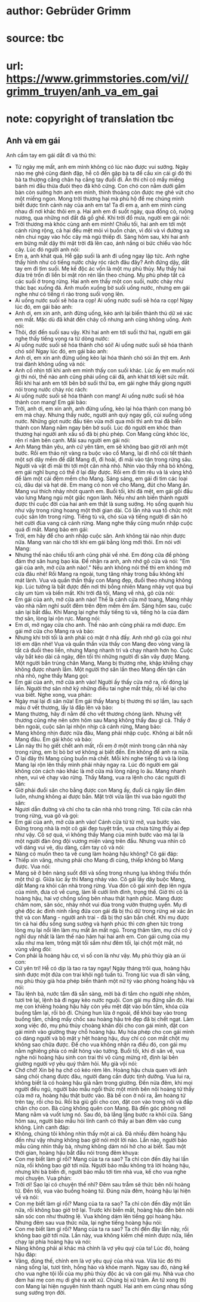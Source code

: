 # author: Gebrüder Grimm
# source: tbc
# url: https://www.grimmstories.com/vi//grimm_truyen/anh_va_em_gai
# note: copyright of translation tbc

## Anh và em gái 

Anh cầm tay em gái dắt đi và thủ thỉ:
- Từ ngày mẹ mất, anh em mình không có lúc nào được vui sướng. Ngày nào
mẹ ghẻ cũng đánh đập, hễ cô đến gặp bà ta để cầu xin cái gì đó thì bà ta
thượng cẳng chân hạ cẳng tay đuổi đi. Ăn thì chỉ có mấy miếng bánh mì
đầu thừa đuôi thẹo đã khô cứng. Con chó con nằm dưới gầm bàn còn sướng
hơn anh em mình, thỉnh thoảng còn được mẹ ghẻ vứt cho một miếng ngon.
Mong trời thương hại mà phù hộ để mẹ chúng mình biết được tình cảnh này
của anh em ta! Ta đi em ạ, anh em mình cùng nhau đi nơi khác thôi em ạ.
Hai anh em đi suốt ngày, qua đồng cỏ, ruộng nương, qua những nơi đất đá
gồ ghề. Khi trời đổ mưa, người em gái nói:
- Trời thương mà khóc cùng anh em mình!
Chiều tối, hai anh em tới một cánh rừng rộng, cả hai đều mệt mỏi vì buồn
chán, vì đói và vì đường xa nên chui ngay vào hốc cây mà ngủ thiếp đi.
Sáng hôm sau, khi hai anh em bừng mắt dậy thì mặt trời đã lên cao, ánh
nắng oi bức chiếu vào hốc cây. Lúc đó người anh nói:
- Em ạ, anh khát quá. Hễ gặp suối là anh đi uống ngay lập tức. Anh nghe
thấy hình như có tiếng nước chảy róc rách đâu đây?
Anh đứng dậy, dắt tay em đi tìm suối. Mẹ kế độc ác vốn là một mụ phù
thủy. Mụ thấy hai đứa trẻ trốn đi liền bí mật rón rén lần theo chúng. Mụ
phù phép tất cả các suối ở trong rừng.
Hai anh em thấy một con suối, nước chảy như thác bạc xuống đá. Anh muốn
xuống bờ suối uống nước, nhưng em gái nghe như có tiếng rì rào trong
suối vọng lên.
- Ai uống nước suối sẽ hóa ra cọp! Ai uống nước suối sẽ hóa ra cọp!
Ngay lúc đó, em gái bảo anh:
- Anh ơi, em xin anh, anh đừng uống, kẻo anh lại biến thành thú dữ xé
xác em mất.
Mặc dù đã khát đến cháy cổ nhưng anh cũng không uống. Anh nói:
- Thôi, đợi đến suối sau vậy.
Khi hai anh em tới suối thứ hai, người em gái nghe thấy tiếng vọng ra từ
dòng nước:
- Ai uống nước suối sẽ hóa thành chó sói! Ai uống nước suối sẽ hóa thành
chó sói!
Ngay lúc đó, em gái bảo anh:
- Anh ơi, em xin anh đừng uống kẻo lại hóa thành chó sói ăn thịt em.
Anh trai đành không uống và nói:
- Anh cố nhịn tới khi anh em mình thấy con suối khác. Lúc ấy em muốn nói
gì thì nói, thế nào anh cũng phải uống cái đã, anh khát tới kiệt sức
mất.
Rồi khi hai anh em tới bên bờ suối thứ ba, em gái nghe thấy giọng người
nói trong nước chảy róc rách:
- Ai uống nước suối sẽ hóa thành con mang! Ai uống nước suối sẽ hóa
thành con mang!
Em gái bảo:
- Trời, anh ơi, em xin anh, anh đừng uống, kẻo lại hóa thành con mang bỏ
em mà chạy.
Nhưng thấy nước, người anh quỳ ngay gối, cúi xuống uống nước. Những giọt
nước đầu tiên vừa mới qua môi thì anh trai đã biến thành con Mang nằm
ngay bên bờ suối.
Lúc đó người em khóc than thương hại người anh xấu số đã bị phù phép.
Con Mang cũng khóc lóc, rên rỉ nằm bên cạnh. Mãi sau người em gái nói:
- Anh Mang thân yêu, anh cứ yên tâm, em sẽ không bao giờ rời anh một
bước.
Rồi em tháo nịt vàng ra buộc vào cổ Mang, lại đi nhổ cói tết thành một
sợi dây mềm để dắt Mang đi, đi hoài, đi mãi vào tận trong rừng sâu.
Người và vật đi mãi thì tới một căn nhà nhỏ. Nhìn vào thấy nhà bỏ không,
em gái nghĩ bụng có thể ở lại đây được. Rồi em đi tìm rêu và lá vàng khô
để làm một cái đệm mềm cho Mang. Sáng sáng, em gái đi tìm các loại củ,
dâu dại và hạt dẻ. Em mang cỏ non về cho Mang, đút cho Mang ăn. Mang vui
thích nhảy nhót quanh em. Buổi tối, khi đã mệt, em gái gối đầu vào lưng
Mang ngủ một giấc ngon lành. Nếu như anh biến thành người được thì cuộc
đời của hai anh em thật là sung sướng.
Họ sống quạnh hiu như vậy trong rừng hoang một thời gian dài. Có lần nhà
vua tổ chức một cuộc săn lớn trong rừng. Tiếng tù và, chó sủa và tiếng
người đi săn hò hét cười đùa vang cả cánh rừng. Mang nghe thấy cũng muốn
nhập cuộc quá đi mất. Mang bảo em gái:
- Trời, em hãy để cho anh nhập cuộc săn. Anh không tài nào nhịn được
nữa.
Mang van nài cho tới khi em gái bằng lòng mới thôi.
Em nói với Mang:
- Nhưng thế nào chiều tối anh cũng phải về nhé. Em đóng cửa để phòng đám
thợ săn hung bạo kia. Để nhận ra anh, anh nhớ gõ cửa và nói: "Em gái
của anh, mở cửa anh nào!." Nếu anh không nói thế thì em không mở cửa
đâu nhé!
Rồi Mang ra ngoài, tung tăng nhảy trong bầu không khí mát lành. Vua và
quần thần thấy con Mang đẹp, đuổi theo nhưng không kịp. Lúc tưởng là bắt
được đến nơi thì bỗng nhiên Mang nhảy vọt qua bụi cây um tùm và biến
mất. Khi trời đã tối, Mang về nhà, gõ cửa nói:
- Em gái của anh, mở cửa anh nào!
Thế là cánh cửa mở toang, Mang nhảy vào nhà nằm nghỉ suốt đêm trên đệm
mềm êm ấm.
Sáng hôm sau, cuộc săn lại bắt đầu. Khi Mang lại nghe thấy tiếng tù và,
tiếng hò la của đám thợ săn, lòng lại rộn rực. Mang nói:
- Em ơi, mở ngay cửa cho anh. Thế nào anh cũng phải ra mới được.
Em gái mở cửa cho Mang ra và bảo:
- Nhưng khi trời tối là anh phải có mặt ở nhà đấy. Anh nhớ gõ cửa gọi
như lời em dặn nhé!
Vua và quần thần vừa thấy con Mang đeo vòng vàng là tất cả đuổi theo
liền, nhưng Mang nhanh trí và chạy nhanh hơn họ. Cuộc vây bắt kéo dài cả
ngày, đến tối thì những người đi săn vây được Mang. Một người bắn trúng
chân Mang, Mang bị thương nhẹ, khập khiễng chạy không được nhanh lắm.
Một người thợ săn lần theo Mang đến tận căn nhà nhỏ, nghe thấy Mang
gọi:
- Em gái của anh, mở cửa anh vào!
Người ấy thấy cửa mở ra, rồi đóng lại liền. Người thợ săn nhớ kỹ những
điều tai nghe mắt thấy, rồi kể lại cho vua biết. Nghe xong, vua phán:
- Ngày mai lại đi săn nữa!
Em gái thấy Mang bị thương thì sợ lắm, lau sạch máu ở vết thương, lấy lá
đắp lên và bảo:
- Mang thương, hãy đi nằm để cho vết thương chóng lành.
Nhưng vết thương cũng nhẹ nên sớm hôm sau Mang không thấy đau gì cả.
Thấy ở bên ngoài, cuộc săn lại nhộn nhịp cả cánh rừng, Mang bảo:
- Mang không nhịn được nữa đâu, Mang phải nhập cuộc. Không ai bắt nổi
Mang đâu.
Em gái khóc và bảo:
- Lần này thì họ giết chết anh mất, rồi em ở một mình trong căn nhà này
trong rừng, em bị bỏ bơ vơ không ai biết đến. Em không để anh ra nữa.
- Ở lại đây thì Mang cũng buồn mà chết. Mỗi khi nghe tiếng tù và là lòng
Mang lại rộn lên thấy mình phải nhảy ngay ra.
Lúc đó người em gái không còn cách nào khác là mở cửa mà lòng nặng lo
âu. Mang nhanh nhẹn, vui vẻ chạy vào rừng.
Thấy Mang, vua ra lệnh cho các người đi săn:
- Giờ phải đuổi săn cho bằng được con Mang ấy, đuổi cả ngày lẫn đêm
luôn, nhưng không ai được bắn.
Mặt trời vừa lặn thì vua bảo người thợ săn:
- Ngươi dẫn đường và chỉ cho ta căn nhà nhỏ trong rừng.
Tới cửa căn nhà trong rừng, vua gõ và gọi:
- Em gái của anh, mở cửa anh vào!
Cánh cửa từ từ mở, vua bước vào. Đứng trong nhà là một cô gái đẹp tuyệt
trần, vua chưa từng thấy ai đẹp như vậy. Cô sợ quá, vì không thấy Mang
của mình bước vào mà lại là một người đàn ông đội vương miện vàng trên
đầu. Nhưng vua nhìn cô với dáng vui vẻ, dịu dàng, cầm tay cô và nói:
- Nàng có muốn theo ta về cung làm hoàng hậu không?
Cô gái đáp:
- Thiếp xin vâng, nhưng phải cho Mang đi cùng, thiếp không bỏ Mang
được.
Vua nói:
- Mang sẽ ở bên nàng suốt đời và sống trong nhung lụa không thiếu thốn
một thứ gì.
Giữa lúc ấy thì Mang nhảy vào. Cô gái lấy dây buộc Mang, dắt Mang ra
khỏi căn nhà trong rừng.
Vua đón cô gái xinh đẹp lên ngựa của mình, đưa cô về cung, làm lễ cưới
linh đình, trọng thể. Giờ thì cô là hoàng hậu, hai vợ chồng sống bên
nhau thật hạnh phúc. Mang được chăm nom, săn sóc, nhảy nhót vui đùa
trong vườn thượng uyển.
Mụ dì ghẻ độc ác đinh ninh rằng đứa con gái đã bị thú dữ trong rừng xé
xác ăn thịt và con Mang - người anh trai - đã bị thợ săn bắn chết. Khi
mụ được tin cả hai đều sống sung sướng và hạnh phúc thì cơn ghen tức
trong lòng mụ lại nổi lên làm mụ mất ăn mất ngủ. Trong thâm tâm, mụ chỉ
có ý nghĩ duy nhất là làm thế nào hãm hại hai anh em. Con gái cưng của
mụ xấu như ma lem, trông mặt tối sầm như đêm tối, lại chột một mắt, nó
vùng vằng đòi:
- Con phải là hoàng hậu cơ, vì số con là như vậy.
Mụ phù thủy già an ủi con:
- Cứ yên trí! Hễ có dịp là tao ra tay ngay!
Ngày tháng trôi qua, hoàng hậu sinh được một đứa con trai khôi ngô tuấn
tú. Trong lúc vua đi săn vắng, mụ phù thủy già hóa phép biến thành một
nữ tỳ vào phòng hoàng hậu và nói:
- Tâu lệnh bà, nước tắm đã sẵn sàng, mời bà đi tắm cho người nhẹ nhõm,
tươi trẻ lại, lệnh bà đi ngay kẻo nước nguội.
Con gái mụ đứng sẵn đó. Hai mẹ con khiêng hoàng hậu hãy còn yếu mệt đặt
vào bồn tắm, khóa cửa buồng tắm lại, rồi bỏ đi. Chúng hun lửa ở ngoài,
để khói bay vào trong buồng tắm, chẳng mấy chốc sau hoàng hậu trẻ đẹp đã
bị chết ngạt.
Làm xong việc đó, mụ phù thủy choàng khăn đội cho con gái mình, đặt con
gái mình vào giường thay chỗ hoàng hậu. Mụ hóa phép cho con gái mình có
dáng người và bộ mặt y hệt hoàng hậu, duy chỉ có con mắt chột mụ không
sao chữa được. Để cho vua không nhận ra điều đó, con gái mụ nằm nghiêng
phía có mắt hỏng vào tường.
Buổi tối, khi đi săn về, vua nghe nói hoàng hậu sinh con trai thì vô
cùng mừng rỡ, định lại bên giường người vợ yêu quý thăm hỏi. Mụ già vội
nói:
- Chớ chớ! Xin bệ hạ chớ có kéo rèm lên. Hoàng hậu chưa quen với ánh
sáng chói chang được đâu, người đang cần được tịnh dưỡng.
Vua lui ra, không biết là có hoàng hậu giả nằm trong giường.
Đến nửa đêm, khi mọi người đều ngủ, người bảo mẫu ngồi thức một mình bên
nôi hoàng tử thấy cửa mở ra, hoàng hậu thật bước vào. Bà bế con ở nôi
ra, ẵm hoàng tử trên tay, rồi cho bú. Rồi bà giũ gối cho con, đặt con
vào trong nôi và đắp chăn cho con. Bà cũng không quên con Mang. Bà đến
góc phòng nơi Mang nằm và vuốt lưng nó. Sau đó, bà lẳng lặng bước ra
khỏi cửa. Sáng hôm sau, người bảo mẫu hỏi lính canh có thấy ai ban đêm
vào cung không. Lính canh đáp:
- Không, chúng tôi không nhìn thấy một ai cả.
Đã nhiều đêm hoàng hậu đến như vậy nhưng không bao giờ nói một lời nào.
Lần nào, người bảo mẫu cũng nhìn thấy bà, nhưng không dám nói hở cho ai
biết.
Sau một thời gian, hoàng hậu bắt đầu nói trong đêm khuya:
- Con mẹ biết làm gì rồi? Mang của ta ra sao? Ta chỉ còn đến đây hai lần
nữa, rồi không bao giờ tới nữa.
Người bảo mẫu không trả lời hoàng hậu, nhưng khi bà biến đi, người bảo
mẫu tới tìm nhà vua, kể cho vua nghe mọi chuyện. Vua phán:
- Trời ơi! Sao lại có chuyện thế nhỉ? Đêm sau trẫm sẽ thức bên nôi hoàng
tử.
Đến tối, vua vào buồng hoàng tử. Đúng nửa đêm, hoàng hậu lại hiện về và
nói:
- Con mẹ biết làm gì rồi? Mang của ta ra sao? Ta chỉ còn đến đây một lần
nữa, rồi không bao giờ trở lại.
Trước khi biến mất, hoàng hậu đến bên nôi săn sóc con như thường lệ. Vua
không dám lên tiếng gọi hoàng hậu. Nhưng đêm sau vua thức nữa, lại nghe
tiếng hoàng hậu nói:
- Con mẹ biết làm gì rồi? Mang của ta ra sao? Ta chỉ đến đây lần này,
rồi không bao giờ tới nữa.
Lần này, vua không kiềm chế mình được nữa, liền chạy lại phía hoàng hậu
và nói:
- Nàng không phải ai khác mà chính là vợ yêu quý của ta!
Lúc đó, hoàng hậu đáp:
- Vâng, đúng thế, chính em là vợ yêu quý của nhà vua.
Vừa lúc đó thì nàng sống lại, tươi tỉnh, hồng hào và khỏe mạnh. Ngay sau
đó, nàng kể cho vua nghe tội lỗi của mụ phù thủy độc ác và con gái mụ.
Nhà vua cho đem hai mẹ con mụ dì ghẻ ra xét xử. Chúng bị xử trảm. Án tử
xong thì con Mang lại hiện nguyên hình thành người. Hai anh em cùng nhau
sống sung sướng trọn đời.
